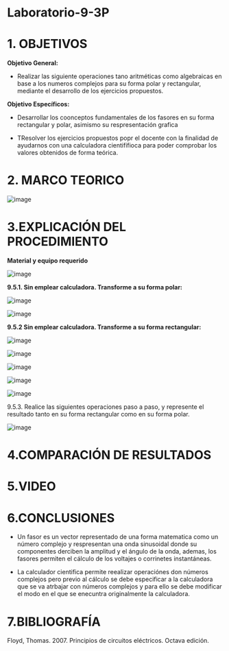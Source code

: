 # Laboratorio-9-3P

# 1. OBJETIVOS 

**Objetivo General:**

* Realizar las siguiente operaciones tano aritméticas como algebraicas en base a los numeros complejos para su forma polar y rectangular, mediante el desarrollo de los ejercicios propuestos.

**Objetivo Específicos:**

* Desarrollar los coonceptos fundamentales de los fasores en su forma rectangular y polar, asimismo su respresentación grafica 

* TResolver los ejercicios propuestos popr el docente con la finalidad de ayudarnos con una calculadora cientifífioca para poder comprobar los valores obtenidos de forma teórica.

# 2. MARCO TEORICO 

![image](https://user-images.githubusercontent.com/105617383/186730392-2ef4f4ea-4ac3-441f-847c-1530b15e898a.png)

# 3.EXPLICACIÓN DEL PROCEDIMIENTO 

**Material y equipo requerido** 

![image](https://user-images.githubusercontent.com/105617383/186733545-97eba84c-afad-4ab4-a64e-e0f912f97089.png)

**9.5.1. Sin emplear calculadora. Transforme a su forma polar:**

![image](https://user-images.githubusercontent.com/105617383/186733925-8393a5a9-319e-4c1d-9b16-b297d970a3cc.png)

![image](https://user-images.githubusercontent.com/105671763/186737148-816e55e2-2c91-4d5b-a169-6cec30d7149e.png)






**9.5.2 Sin emplear calculadora. Transforme a su forma rectangular:**

![image](https://user-images.githubusercontent.com/105617383/186734026-e5cbba93-0c23-40ea-b1c2-1852513edaed.png)

![image](https://user-images.githubusercontent.com/105617383/186734592-ef009959-d7a4-4ee2-b125-c582a053e39b.png)

![image](https://user-images.githubusercontent.com/105617383/186734614-bdafde97-e3d7-4a24-8254-f5dc46fe361d.png)

![image](https://user-images.githubusercontent.com/105617383/186734636-ea39b1c9-775c-4758-bc16-a18ca52ac9a7.png)

![image](https://user-images.githubusercontent.com/105617383/186734667-4adb948e-1520-45a2-8daf-f466e07a3c65.png)

9.5.3. Realice las siguientes operaciones paso a paso, y represente el resultado tanto en su forma rectangular como en su forma polar.

![image](https://user-images.githubusercontent.com/105617383/186734328-fa7e58a6-d3ff-400e-b9f8-07db5e7cbdf1.png)





# 4.COMPARACIÓN DE RESULTADOS



# 5.VIDEO



# 6.CONCLUSIONES

* Un fasor es un vector representado de una forma matematica como un número complejo y respresentan una onda sinusoidal donde su componentes derciben la amplitud y el ángulo de la onda, ademas, los fasores permiten el cálculo de los voltajes o corrinetes instantáneas.

* La calculador cientifica permite reealizar operaciónes don números complejos pero previo al cálculo se debe especificar a la calculadora que se va atrbajar con números complejos y para ello se debe modificar el modo en el que se enecuntra originalmente la calculadora. 

# 7.BIBLIOGRAFÍA

Floyd, Thomas. 2007. Principios de circuitos eléctricos. Octava edición.
